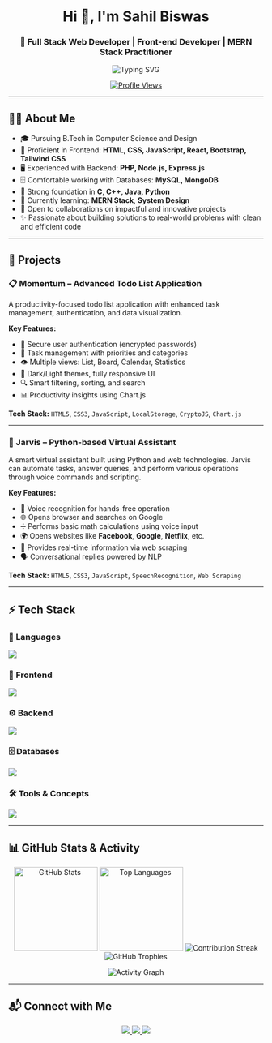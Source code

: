 <h1 align="center">Hi 👋, I'm Sahil Biswas</h1>
<h3 align="center">🚀 Full Stack Web Developer | Front-end Developer | MERN Stack Practitioner</h3>

<p align="center">
  <img src="https://readme-typing-svg.demolab.com?font=Fira+Code&weight=500&size=22&pause=1000&color=1abc9c&center=true&vCenter=true&width=600&lines=Full+Stack+Web+Developer;Front-end+Developer;MERN+Stack+Practitioner;Always+Learning+New+Techs;Solving+Real-World+Problems" alt="Typing SVG" />
</p>

<p align="center">
  <a href="https://github.com/sahilbiswas12-sky">
    <img src="https://komarev.com/ghpvc/?username=sahilbiswas12-sky&label=Profile+Views&color=brightgreen&style=flat" alt="Profile Views" />
  </a>
</p>

---

## 👨‍💻 About Me

- 🎓 Pursuing B.Tech in Computer Science and Design  
- 💼 Proficient in Frontend: **HTML, CSS, JavaScript, React, Bootstrap, Tailwind CSS**  
- 🖥️ Experienced with Backend: **PHP, Node.js, Express.js**  
- 🗄️ Comfortable working with Databases: **MySQL, MongoDB**  
- 🔧 Strong foundation in **C, C++, Java, Python**  
- 🌱 Currently learning: **MERN Stack**, **System Design**  
- 🤝 Open to collaborations on impactful and innovative projects  
- ✨ Passionate about building solutions to real-world problems with clean and efficient code  

---

## 🚀 Projects

### 📋 Momentum – Advanced Todo List Application

A productivity-focused todo list application with enhanced task management, authentication, and data visualization.

**Key Features:**

- 🔐 Secure user authentication (encrypted passwords)  
- 📝 Task management with priorities and categories  
- 👁️ Multiple views: List, Board, Calendar, Statistics  
- 🎨 Dark/Light themes, fully responsive UI  
- 🔍 Smart filtering, sorting, and search  
- 📊 Productivity insights using Chart.js  

**Tech Stack:** `HTML5`, `CSS3`, `JavaScript`, `LocalStorage`, `CryptoJS`, `Chart.js`

---

### 🤖 Jarvis – Python-based Virtual Assistant

A smart virtual assistant built using Python and web technologies. Jarvis can automate tasks, answer queries, and perform various operations through voice commands and scripting.

**Key Features:**

- 🎤 Voice recognition for hands-free operation  
- 🌐 Opens browser and searches on Google  
- ➗ Performs basic math calculations using voice input  
- 🌍 Opens websites like **Facebook**, **Google**, **Netflix**, etc.   
- 📄 Provides real-time information via web scraping  
- 🗣️ Conversational replies powered by NLP

**Tech Stack:** `HTML5`, `CSS3`, `JavaScript`, `SpeechRecognition`, `Web Scraping`


---

## ⚡ Tech Stack

### 🚀 Languages  
<p>
  <img src="https://skillicons.dev/icons?i=cpp,java,python,c,js,ts,php" />
</p>

### 🎨 Frontend  
<p>
  <img src="https://skillicons.dev/icons?i=html,css,react,bootstrap,tailwind" />
</p>

### ⚙️ Backend  
<p>
  <img src="https://skillicons.dev/icons?i=nodejs,express" />
</p>

### 🗄️ Databases  
<p>
  <img src="https://skillicons.dev/icons?i=mongodb,mysql" />
</p>

### 🛠️ Tools & Concepts  
<p>
  <img src="https://skillicons.dev/icons?i=git,github,rest" />
</p>

---

## 📊 GitHub Stats & Activity

<div align="center">

<img src="https://github-readme-stats.vercel.app/api?username=sahilbiswas12-sky&show_icons=true&theme=radical" height="165" alt="GitHub Stats" />

<img src="https://github-readme-stats.vercel.app/api/top-langs/?username=sahilbiswas12-sky&layout=compact&theme=radical" height="165" alt="Top Languages" />

<img src="https://streak-stats.demolab.com?user=sahilbiswas12-sky&theme=radical" alt="Contribution Streak" />

<img src="https://github-profile-trophy.vercel.app/?username=sahilbiswas12-sky&theme=darkhub&margin-w=15&margin-h=15&no-bg=true&no-frame=true" alt="GitHub Trophies" />

</div>

<p align="center">
  <img src="https://github-readme-activity-graph.vercel.app/graph?username=sahilbiswas12-sky&theme=react-dark&hide_border=true&area=true" alt="Activity Graph" />
</p>

---

## 📬 Connect with Me

<p align="center">
  <a href="mailto:sahilbiswas890@gmail.com" target="_blank">
    <img src="https://img.shields.io/badge/Email-D14836?style=for-the-badge&logo=gmail&logoColor=white" />
  </a>
  <a href="https://linkedin.com/in/sahil-biswas-827337287" target="_blank">
    <img src="https://img.shields.io/badge/LinkedIn-0077B5?style=for-the-badge&logo=linkedin&logoColor=white" />
  </a>
  <a href="https://github.com/sahilbiswas12-sky" target="_blank">
    <img src="https://img.shields.io/badge/GitHub-100000?style=for-the-badge&logo=github&logoColor=white" />
  </a>
</p>

